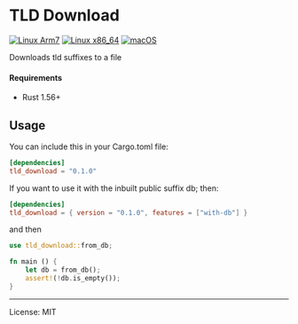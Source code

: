 # TLD Download
[![Linux Arm7](https://github.com/marirs/tld-download-rs/actions/workflows/linux_arm.yml/badge.svg)](https://github.com/marirs/tld-download-rs/actions/workflows/linux_arm.yml)
[![Linux x86_64](https://github.com/marirs/tld-download-rs/actions/workflows/linux_x86_64.yml/badge.svg)](https://github.com/marirs/tld-download-rs/actions/workflows/linux_x86_64.yml)
[![macOS](https://github.com/marirs/tld-download-rs/actions/workflows/macos.yml/badge.svg)](https://github.com/marirs/tld-download-rs/actions/workflows/macos.yml)

Downloads tld suffixes to a file

#### Requirements

- Rust 1.56+

## Usage

You can include this in your Cargo.toml file:
```toml
[dependencies]
tld_download = "0.1.0"
```

If you want to use it with the inbuilt public suffix db; then:
```toml
[dependencies]
tld_download = { version = "0.1.0", features = ["with-db"] }
```

and then

```rust
use tld_download::from_db;

fn main () {
    let db = from_db();
    assert!(!db.is_empty());
}
```
---
License: MIT